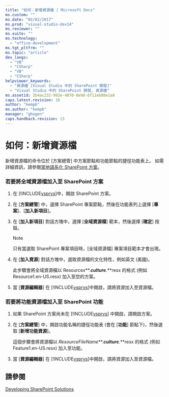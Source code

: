 ```yaml
---
title: "如何：新增資源檔 | Microsoft Docs"
ms.custom: ""
ms.date: "02/02/2017"
ms.prod: "visual-studio-dev14"
ms.reviewer: ""
ms.suite: ""
ms.technology: 
  - "office-development"
ms.tgt_pltfrm: ""
ms.topic: "article"
dev_langs: 
  - "VB"
  - "CSharp"
  - "VB"
  - "CSharp"
helpviewer_keywords: 
  - "資源檔 [Visual Studio 中的 SharePoint 開發]"
  - "Visual Studio 中的 SharePoint 開發, 資源檔"
ms.assetid: 2b4ac232-992e-4070-8e98-6f11eb88e1a8
caps.latest.revision: 16
author: "kempb"
ms.author: "kempb"
manager: "ghogen"
caps.handback.revision: 15
---
```

# 如何：新增資源檔
  新增資源檔的命令位於 \[方案總管\] 中方案節點和功能節點的捷徑功能表上。  如需詳細資訊，請參閱[當地語系化 SharePoint 方案](../sharepoint/localizing-sharepoint-solutions.md)。  
  
### 若要將全域資源檔加入至 SharePoint 方案  
  
1.  在 [!INCLUDE[vsprvs](../sharepoint/includes/vsprvs-md.md)]中，開啟 SharePoint 方案。  
  
2.  在 \[**方案總管**\] 中，選擇 SharePoint 專案節點，然後在功能表列上選擇 \[**專案**\]、\[**加入新項目**\]。  
  
3.  在 \[**加入新項目**\] 對話方塊中，選擇 \[**全域資源檔**\] 範本，然後選擇 \[**確定**\] 按鈕。  
  
    > [!NOTE]  
    >  只有當選取 SharePoint 專案項目時，\[全域資源檔\] 專案項目範本才會出現。  
  
4.  在 \[**加入資源**\] 對話方塊中，選取資源檔的文化特性，例如英文 \(美國\)。  
  
     此步驟會將全域資源檔以 Resource*x***.***culture***.**resx 的格式 \(例如 Resource1.en\-US.resx\) 加入至您的方案。  
  
5.  當 \[**資源編輯器**\] 在 [!INCLUDE[vsprvs](../sharepoint/includes/vsprvs-md.md)]中開啟，請將資源加入至資源檔。  
  
### 若要將功能資源檔加入至 SharePoint 功能  
  
1.  如果 SharePoint 方案尚未在 [!INCLUDE[vsprvs](../sharepoint/includes/vsprvs-md.md)] 中開啟，請開啟方案。  
  
2.  在 \[**方案總管**\] 中，開啟功能名稱的捷徑功能表 \(會在 \[**功能**\] 節點下\)，然後選取 \[**新增功能資源**\]。  
  
     這個步驟會將資源檔以 *ResourceFileName***.***culture***.**resx 的格式 \(例如 Feature1.en\-US.resx\) 加入至功能。  
  
3.  當 \[**資源編輯器**\] 在 [!INCLUDE[vsprvs](../sharepoint/includes/vsprvs-md.md)]中開啟，請將資源加入至資源檔。  
  
## 請參閱  
 [Developing SharePoint Solutions](../sharepoint/developing-sharepoint-solutions.md)  
  
  